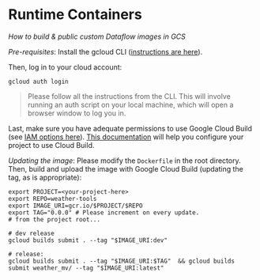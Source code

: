# Runtime Containers

_How to build & public custom Dataflow images in GCS_

*Pre-requisites*: Install the gcloud CLI ([instructions are here](https://cloud.google.com/sdk/docs/install)).

Then, log in to your cloud account:

```shell
gcloud auth login
```

> Please follow all the instructions from the CLI. This will involve running an
> auth script on your local machine, which will open a browser window to log you
> in.

Last, make sure you have adequate permissions to use Google Cloud Build (see
[IAM options here](https://cloud.google.com/build/docs/iam-roles-permissions)).
[This documentation](https://cloud.google.com/build/docs/securing-builds/configure-access-to-resources)
will help you configure your project to use Cloud Build.

*Updating the image*: Please modify the `Dockerfile` in the root directory. Then, build and upload the image with Google
Cloud Build (updating the tag, as is appropriate):

```shell
export PROJECT=<your-project-here>
export REPO=weather-tools
export IMAGE_URI=gcr.io/$PROJECT/$REPO
export TAG="0.0.0" # Please increment on every update.
# from the project root...

# dev release
gcloud builds submit . --tag "$IMAGE_URI:dev"

# release:
gcloud builds submit . --tag "$IMAGE_URI:$TAG"  && gcloud builds submit weather_mv/ --tag "$IMAGE_URI:latest"
```
